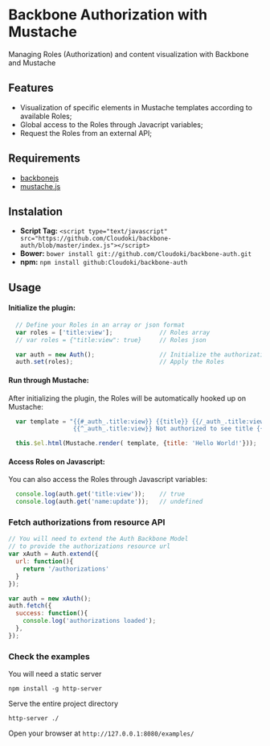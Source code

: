 # Backbone Authorization with Mustache

Managing Roles (Authorization) and content visualization with Backbone and Mustache

## Features
- Visualization of specific elements in Mustache templates according to available
Roles;
- Global access to the Roles through Javacript variables;
- Request the Roles from an external API;

## Requirements
- [backbonejs](http://backbonejs.org/)
- [mustache.js](https://github.com/janl/mustache.js/)

## Instalation
- **Script Tag:** `<script type="text/javascript" src="https://github.com/Cloudoki/backbone-auth/blob/master/index.js"></script>`
- **Bower:** `bower install git://github.com/Cloudoki/backbone-auth.git`
- **npm:** `npm install github:Cloudoki/backbone-auth`

## Usage

#### Initialize the plugin:
```javascript
  // Define your Roles in an array or json format
  var roles = ['title:view'];             // Roles array
  // var roles = {"title:view": true}     // Roles json

  var auth = new Auth();                  // Initialize the authorizations plugin
  auth.set(roles);                        // Apply the Roles
```

#### Run through Mustache:
After initializing the plugin, the Roles will be automatically hooked up on Mustache:
```javascript
  var template = "{{#_auth_.title:view}} {{title}} {{/_auth_.title:view}} \
                  {{^_auth_.title:view}} Not authorized to see title {{/_auth_.title:view}}";

  this.$el.html(Mustache.render( template, {title: 'Hello World!'}));     // Render
```

#### Access Roles on Javascript:
You can also access the Roles through Javascript variables:
```javascript
  console.log(auth.get('title:view'));    // true
  console.log(auth.get('name:update'));   // undefined
```

### Fetch authorizations from resource API

```javascript
// You will need to extend the Auth Backbone Model
// to provide the authorizations resource url
var xAuth = Auth.extend({
  url: function(){
    return '/authorizations'
  }
});

var auth = new xAuth();
auth.fetch({
  success: function(){
    console.log('authorizations loaded');
  },
});
```

### Check the examples

You will need a static server

`npm install -g http-server`

Serve the entire project directory

`http-server ./`

Open your browser at `http://127.0.0.1:8080/examples/`
